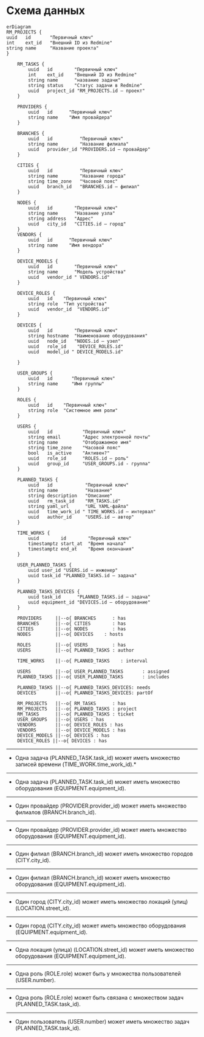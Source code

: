 # Схема данных

```mermaid
erDiagram
RM_PROJECTS {
uuid   id       "Первичный ключ"
int    ext_id   "Внешний ID из Redmine"
string name     "Название проекта"
}

    RM_TASKS {
        uuid   id        "Первичный ключ"
        int    ext_id    "Внешний ID из Redmine"
        string name      "название задачи"
        string status    "Статус задачи в Redmine"
        uuid   project_id "RM_PROJECTS.id — проект"
    }

    PROVIDERS {
        uuid   id      "Первичный ключ"
        string name    "Имя провайдера"
    }

    BRANCHES {
        uuid   id          "Первичный ключ"
        string name        "Название филиала"
        uuid   provider_id "PROVIDERS.id — провайдер"
    }

    CITIES {
        uuid   id          "Первичный ключ"
        string name        "Название города"
        string time_zone   "Часовой пояс"
        uuid   branch_id   "BRANCHES.id — филиал"
    }

    NODES {
        uuid   id        "Первичный ключ"
        string name      "Название узла"
        string address   "Адрес"
        uuid   city_id   "CITIES.id — город"
    }
    VENDORS {
        uuid   id      "Первичный ключ"
        string name    "Имя вендора"
    }

    DEVICE_MODELS {
        uuid   id        "Первичный ключ"
        string name      "Модель устройства"
        uuid   vendor_id " VENDORS.id"
    }

    DEVICE_ROLES {
        uuid   id    "Первичный ключ"
        string role  "Тип устройства"
        uuid   vendor_id  "VENDORS.id"
    }

    DEVICES {
        uuid   id        "Первичный ключ"
        string hostname  "Наименование оборудования"
        uuid   node_id   "NODES.id — узел"
        uuid   role_id    "DEVICE_ROLES.id"
        uuid   model_id " DEVICE_MODELS.id"

    }

    USER_GROUPS {
        uuid   id       "Первичный ключ"
        string name     "Имя группы"
    }

    ROLES {
        uuid   id    "Первичный ключ"
        string role  "Системное имя роли"
    }

    USERS {
        uuid   id           "Первичный ключ"
        string email        "Адрес электронной почты"
        string name         "Отображаемое имя"
        string time_zone    "Часовой пояс"
        bool   is_active    "Активен?"
        uuid   role_id      "ROLES.id — роль"
        uuid   group_id     "USER_GROUPS.id - группа"
    }

    PLANNED_TASKS {
        uuid   id            "Первичный ключ"
        string name          "Название"
        string description   "Описание"
        uuid   rm_task_id    "RM_TASKS.id"
        string yaml_url      "URL YAML‑файла"
        uuid   time_work_id " TIME_WORKS.id — интервал"
        uuid   author_id     "USERS.id — автор"
    }

    TIME_WORKS {
        uuid        id        "Первичный ключ"
        timestamptz start_at  "Время начала"
        timestamptz end_at    "Время окончания"
    }

    USER_PLANNED_TASKS {
        uuid user_id "USERS.id — инженер"
        uuid task_id "PLANNED_TASKS.id — задача"
    }

    PLANNED_TASKS_DEVICES {
        uuid task_id      "PLANNED_TASKS.id — задача"
        uuid equipment_id "DEVICES.id — оборудование"
    }

    PROVIDERS     ||--o{ BRANCHES      : has
    BRANCHES      ||--o{ CITIES        : has
    CITIES        ||--o{ NODES         : has
    NODES         ||--o{ DEVICES    : hosts

    ROLES         ||--o{ USERS         : has
    USERS         ||--o{ PLANNED_TASKS : author

    TIME_WORKS    ||--o{ PLANNED_TASKS    : interval

    USERS         ||--o{ USER_PLANNED_TASKS       : assigned
    PLANNED_TASKS ||--o{ USER_PLANNED_TASKS       : includes

    PLANNED_TASKS ||--o{ PLANNED_TASKS_DEVICES: needs
    DEVICES       ||--o{ PLANNED_TASKS_DEVICES: partOf

    RM_PROJECTS   ||--o{ RM_TASKS      : has
    RM_PROJECTS   ||--o{ PLANNED_TASKS : project
    RM_TASKS      ||--o{ PLANNED_TASKS : ticket
    USER_GROUPS   ||--o{ USERS : has
    VENDORS       ||--o{ DEVICE_ROLES : has
    VENDORS       ||--o{ DEVICE_MODELS : has
    DEVICE_MODELS ||--o{ DEVICES : has
    DEVICE_ROLES ||--o{ DEVICES : has
```

---

- Одна задача (PLANNED_TASK.task_id) может иметь множество записей времени (TIME_WORK.time_work_id).\*

---

- Одна задача (PLANNED_TASK.task_id) может иметь множество оборудования (EQUIPMENT.equipment_id).

---

- Один провайдер (PROVIDER.provider_id) может иметь множество филиалов (BRANCH.branch_id).

---

- Один провайдер (PROVIDER.provider_id) может иметь множество оборудования (EQUIPMENT.equipment_id).

---

- Один филиал (BRANCH.branch_id) может иметь множество городов (CITY.city_id).

---

- Один филиал (BRANCH.branch_id) может иметь множество оборудования (EQUIPMENT.equipment_id).

---

- Один город (CITY.city_id) может иметь множество локаций (улиц) (LOCATION.street_id).

---

- Один город (CITY.city_id) может иметь множество оборудования (EQUIPMENT.equipment_id).

---

- Одна локация (улица) (LOCATION.street_id) может иметь множество оборудования (EQUIPMENT.equipment_id).

---

- Одна роль (ROLE.role) может быть у множества пользователей (USER.number).

---

- Одна роль (ROLE.role) может быть связана с множеством задач (PLANNED_TASK.task_id).

---

- Один пользователь (USER.number) может иметь множество задач (PLANNED_TASK.task_id).
